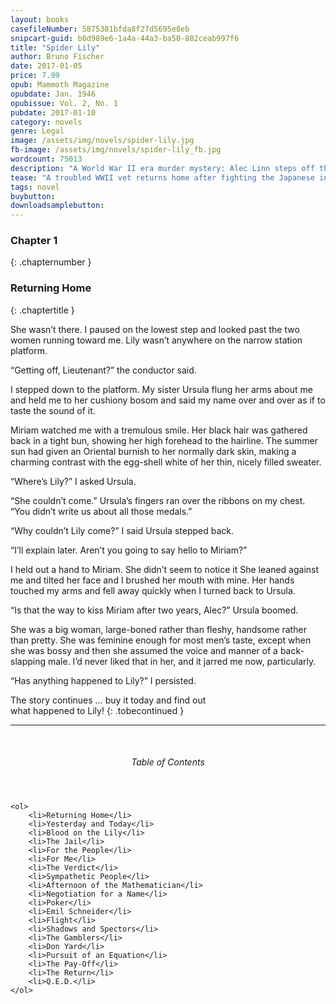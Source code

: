 ```yaml
---
layout: books
casefileNumber: 5875381bfda8f27d5695e8eb
snipcart-guid: b8d989e6-1a4a-44a3-ba50-882ceab997f6
title: "Spider Lily"
author: Bruno Fischer
date: 2017-01-05
price: 7.99
opub: Mammoth Magazine
opubdate: Jan. 1946
opubissue: Vol. 2, No. 1
pubdate: 2017-01-10
category: novels
genre: Legal
image: /assets/img/novels/spider-lily.jpg
fb-image: /assets/img/novels/spider-lily_fb.jpg
wordcount: 75013
description: "A World War II era murder mystery: Alec Linn steps off the train at home after two years in the Air Force, fighting the Japs in India, expecting to find his wife, Lily, waiting for him on the platform. But she wasn't there, and his family is unwilling to tell him where she is. Then Lily turns up dead and Alec is accused of her murder."
tease: "A troubled WWII vet returns home after fighting the Japanese in India to find himself accused of murdering his wife in a jealous rage. Buy this World War II eara murder mystery thriller today and follow Alec Linn as he struggles to defeat his demons, prove his innocence, and find who really killed his Lily."
tags: novel
buybutton: 
downloadsamplebutton: 
---
```


### Chapter 1
{: .chapternumber }

### Returning Home
{: .chaptertitle }

She wasn’t there. I paused on the lowest step and looked past the two women running toward me. Lily wasn’t anywhere on the narrow station platform.

“Getting off, Lieutenant?” the conductor said.

I stepped down to the platform. My sister Ursula flung her arms about me and held me to her cushiony bosom and said my name over and over as if to taste the sound of it.

Miriam watched me with a tremulous smile. Her black hair was gathered back in a tight bun, showing her high forehead to the hairline. The summer sun had given an Oriental burnish to her normally dark skin, making a charming contrast with the egg-shell white of her thin, nicely filled sweater.

“Where’s Lily?” I asked Ursula.

“She couldn’t come.” Ursula’s fingers ran over the ribbons on my chest. “You didn’t write us about all those medals.”

“Why couldn’t Lily come?” I said Ursula stepped back.

“I’ll explain later. Aren’t you going to say hello to Miriam?”

I held out a hand to Miriam. She didn’t seem to notice it She leaned against me and tilted her face and I brushed her mouth with mine. Her hands touched my arms and fell away quickly when I turned back to Ursula.

“Is that the way to kiss Miriam after two years, Alec?” Ursula boomed.

She was a big woman, large-boned rather than fleshy, handsome rather than pretty. She was feminine enough for most men’s taste, except when she was bossy and then she assumed the voice and manner of a back-slapping male. I’d never liked that in her, and it jarred me now, particularly.

“Has anything happened to Lily?” I persisted.

The story continues &hellip; buy it today and find out<br>what happened to Lily!
{: .tobecontinued }

<hr>
<br>

<div class="toc">
	<header>
		<h6>Table of Contents</h6>
	</header>

	<ol>
		<li>Returning Home</li>
		<li>Yesterday and Today</li>
		<li>Blood on the Lily</li>
		<li>The Jail</li>
		<li>For the People</li>
		<li>For Me</li>
		<li>The Verdict</li>
		<li>Sympathetic People</li>
		<li>Afternoon of the Mathematician</li>
		<li>Negotiation for a Name</li>
		<li>Poker</li>
		<li>Emil Schneider</li>
		<li>Flight</li>
		<li>Shadows and Spectors</li>
		<li>The Gamblers</li>
		<li>Don Yard</li>
		<li>Pursuit of an Equation</li>
		<li>The Pay-Off</li>
		<li>The Return</li>
		<li>Q.E.D.</li>
	</ol>

</div>